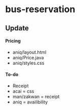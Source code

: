 # bus-reservation

## Update
#### Pricing
* aniq/layout.html
* aniq/Price.java
* aniq/styles.css

#### To-do
* Receipt
* acai = css
* man/zakwan = receipt
* aniq = availibility
